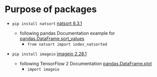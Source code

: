 # Purpose of packages

- `pip install natsort` [natsort 8.3.1](https://pypi.org/project/natsort/)
  - following pandas Documentation example for [pandas.DataFrame.sort_values](https://pandas.pydata.org/docs/reference/api/pandas.DataFrame.sort_values.html)
    - `from natsort import index_natsorted`

- `pip install imageio` [imageio 2.28.1](https://pypi.org/project/imageio/)
  - following TensorFlow 2 Documentation [pandas.DataFrame.plot](https://www.tensorflow.org/tutorials/load_data/video)
    - `import imageio`
